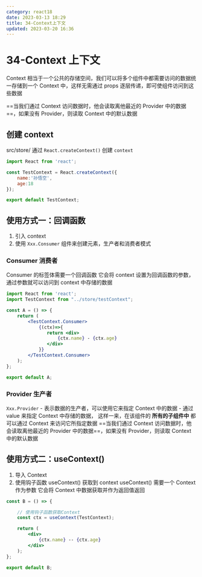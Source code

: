 ```yaml
---
category: react18
date: 2023-03-13 18:29
title: 34-Context上下文
updated: 2023-03-20 16:36
---
```


# 34-Context 上下文

Context 相当于一个公共的存储空间，我们可以将多个组件中都需要访问的数据统一存储到一个 Context 中，这样无需通过 props 逐层传递，即可使组件访问到这些数据

==当我们通过 Context 访问数据时，他会读取离他最近的 Provider 中的数据==，如果没有 Provider，则读取 Context 中的默认数据

## 创建 context

src/store/
通过 `React.createContext()` 创建 `context`

```jsx
import React from 'react';

const TestContext = React.createContext({
    name:'孙悟空',
    age:18
});

export default TestContext;
```

## 使用方式一：回调函数

1. 引入 context
2. 使用 `Xxx.Consumer` 组件来创建元素，生产者和消费者模式

### Consumer 消费者

Consumer 的标签体需要一个回调函数
它会将 context 设置为回调函数的参数，通过参数就可以访问到 context 中存储的数据

```jsx
import React from 'react';
import TestContext from "../store/testContext";

const A = () => {
    return (
        <TestContext.Consumer>
            {(ctx)=>{
               return <div>
                   {ctx.name} - {ctx.age}
               </div>
            }}
        </TestContext.Consumer>
    );
};

export default A;

```

### Provider 生产者

`Xxx.Provider` - 表示数据的生产者，可以使用它来指定 Context 中的数据 - 通过 value 来指定 Context 中存储的数据，
这样一来，在该组件的 **所有的子组件中** 都可以通过 Context 来访问它所指定数据
==当我们通过 Context 访问数据时，他会读取离他最近的 Provider 中的数据==，如果没有 Provider，则读取 Context 中的默认数据

## 使用方式二：useContext()

1. 导入 Context
2. 使用钩子函数 useContext() 获取到 context
   useContext() 需要一个 Context 作为参数
   它会将 Context 中数据获取并作为返回值返回

```jsx
const B = () => {

    // 使用钩子函数获取Context
    const ctx = useContext(TestContext);

    return (
        <div>
            {ctx.name} -- {ctx.age}
        </div>
    );
};

export default B;
```